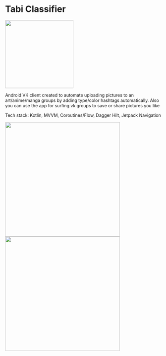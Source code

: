 # Tabi Classifier

[<img src="https://ru.enervent.com/wp-content/uploads/2018/11/google-play-badge-logo-png-transparent.png" width="220">](https://play.google.com/store/apps/details?id=xyz.anothery.tabiclassifier)

Android VK client created to automate uploading pictures to an art/anime/manga groups by adding type/color  hashtags automatically. 
Also you can use the app for surfing vk groups to save or share pictures you like

Tech stack: Kotlin, MVVM, Coroutines/Flow, Dagger Hilt, Jetpack Navigation

<img src="https://lh3.googleusercontent.com/F4gqWBJrH7L2hLbylB6vEHDVLqtFXVUa0VYUBuiVJBxl-O1ps2NviyZa1lYybj-0eg=w1920-h937-rw" width="370"> <img src="https://play-lh.googleusercontent.com/GkRArnPb1lGgmRN8TbLcItYxeU2mrRbGDfA4tbPK2c-AQaEDD4CKZU-_ZAqS-LJwn9E=w1920-h937-rw" width="370">



